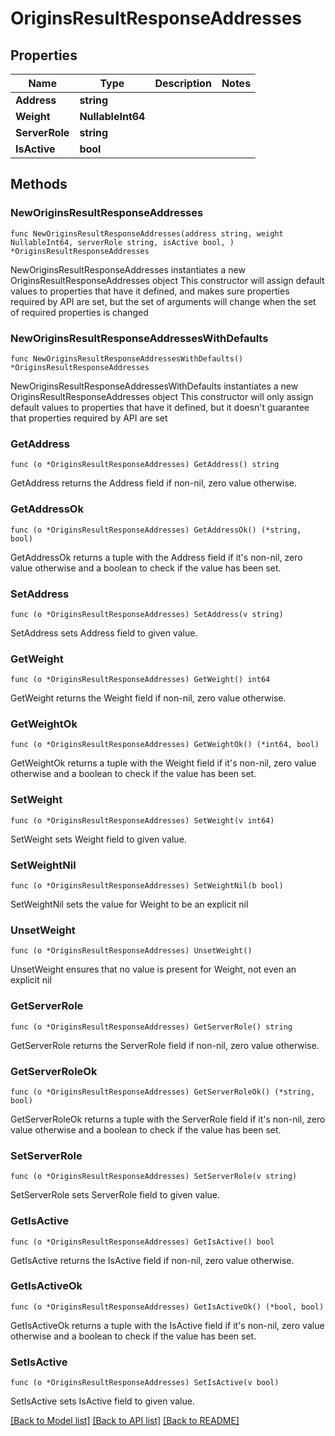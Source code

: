 # OriginsResultResponseAddresses

## Properties

Name | Type | Description | Notes
------------ | ------------- | ------------- | -------------
**Address** | **string** |  | 
**Weight** | **NullableInt64** |  | 
**ServerRole** | **string** |  | 
**IsActive** | **bool** |  | 

## Methods

### NewOriginsResultResponseAddresses

`func NewOriginsResultResponseAddresses(address string, weight NullableInt64, serverRole string, isActive bool, ) *OriginsResultResponseAddresses`

NewOriginsResultResponseAddresses instantiates a new OriginsResultResponseAddresses object
This constructor will assign default values to properties that have it defined,
and makes sure properties required by API are set, but the set of arguments
will change when the set of required properties is changed

### NewOriginsResultResponseAddressesWithDefaults

`func NewOriginsResultResponseAddressesWithDefaults() *OriginsResultResponseAddresses`

NewOriginsResultResponseAddressesWithDefaults instantiates a new OriginsResultResponseAddresses object
This constructor will only assign default values to properties that have it defined,
but it doesn't guarantee that properties required by API are set

### GetAddress

`func (o *OriginsResultResponseAddresses) GetAddress() string`

GetAddress returns the Address field if non-nil, zero value otherwise.

### GetAddressOk

`func (o *OriginsResultResponseAddresses) GetAddressOk() (*string, bool)`

GetAddressOk returns a tuple with the Address field if it's non-nil, zero value otherwise
and a boolean to check if the value has been set.

### SetAddress

`func (o *OriginsResultResponseAddresses) SetAddress(v string)`

SetAddress sets Address field to given value.


### GetWeight

`func (o *OriginsResultResponseAddresses) GetWeight() int64`

GetWeight returns the Weight field if non-nil, zero value otherwise.

### GetWeightOk

`func (o *OriginsResultResponseAddresses) GetWeightOk() (*int64, bool)`

GetWeightOk returns a tuple with the Weight field if it's non-nil, zero value otherwise
and a boolean to check if the value has been set.

### SetWeight

`func (o *OriginsResultResponseAddresses) SetWeight(v int64)`

SetWeight sets Weight field to given value.


### SetWeightNil

`func (o *OriginsResultResponseAddresses) SetWeightNil(b bool)`

 SetWeightNil sets the value for Weight to be an explicit nil

### UnsetWeight
`func (o *OriginsResultResponseAddresses) UnsetWeight()`

UnsetWeight ensures that no value is present for Weight, not even an explicit nil
### GetServerRole

`func (o *OriginsResultResponseAddresses) GetServerRole() string`

GetServerRole returns the ServerRole field if non-nil, zero value otherwise.

### GetServerRoleOk

`func (o *OriginsResultResponseAddresses) GetServerRoleOk() (*string, bool)`

GetServerRoleOk returns a tuple with the ServerRole field if it's non-nil, zero value otherwise
and a boolean to check if the value has been set.

### SetServerRole

`func (o *OriginsResultResponseAddresses) SetServerRole(v string)`

SetServerRole sets ServerRole field to given value.


### GetIsActive

`func (o *OriginsResultResponseAddresses) GetIsActive() bool`

GetIsActive returns the IsActive field if non-nil, zero value otherwise.

### GetIsActiveOk

`func (o *OriginsResultResponseAddresses) GetIsActiveOk() (*bool, bool)`

GetIsActiveOk returns a tuple with the IsActive field if it's non-nil, zero value otherwise
and a boolean to check if the value has been set.

### SetIsActive

`func (o *OriginsResultResponseAddresses) SetIsActive(v bool)`

SetIsActive sets IsActive field to given value.



[[Back to Model list]](../README.md#documentation-for-models) [[Back to API list]](../README.md#documentation-for-api-endpoints) [[Back to README]](../README.md)


